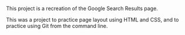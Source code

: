 This project is a recreation of the Google Search Results page.

This was a project to practice page layout using HTML and CSS, 
and to practice using Git from the command line.